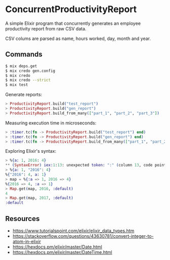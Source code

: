# ConcurrentProductivityReport

A simple Elixir program that concurrently generates an employee productivity report from raw CSV data.

CSV colums are parsed as name, hours worked, day, month and year.

## Commands

```bash
$ mix deps.get
$ mix credo gen.config
$ mix credo
$ mix credo --strict
$ mix test
```

Generate reports:

```elixir
> ProductivityReport.build("test_report")
> ProductivityReport.build("gen_report")
> ProductivityReport.build_from_many(["part_1", "part_2", "part_3"])
```

Measuring execution time in microseconds:

```elixir
> :timer.tc(fn -> ProductivityReport.build("test_report") end)
> :timer.tc(fn -> ProductivityReport.build("gen_report") end)
> :timer.tc(fn -> ProductivityReport.build_from_many(["part_1", "part_2", "part_3"]) end)
```

Exploring Elixir's syntax:

```elixir
> %{a: 1, 2016: 4}
** (SyntaxError) iex:1:13: unexpected token: ":" (column 13, code point U+003A)
> %{a: 1, "2016": 4}
%{"2016": 4, a: 1}
> map = %{:a => 1, 2016 => 4}
%{2016 => 4, :a => 1}
> Map.get(map, 2016, :default)
4
> Map.get(map, 2017, :default)
:default
```

## Resources

- https://www.tutorialspoint.com/elixir/elixir_data_types.htm
- https://stackoverflow.com/questions/43630781/convert-integer-to-atom-in-elixir
- https://hexdocs.pm/elixir/master/Date.html
- https://hexdocs.pm/elixir/master/DateTime.html
